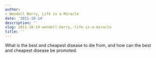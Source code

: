 ```yaml
---
author:
- Wendell Berry, Life is a Miracle
date: '2011-10-14'
description: ''
slug: 2011-10-14-wendell-berry,-life-is-a-miracle
title: ''
---
```

What is the best and cheapest disease to die from, and how can the best and cheapest disease be promoted.



